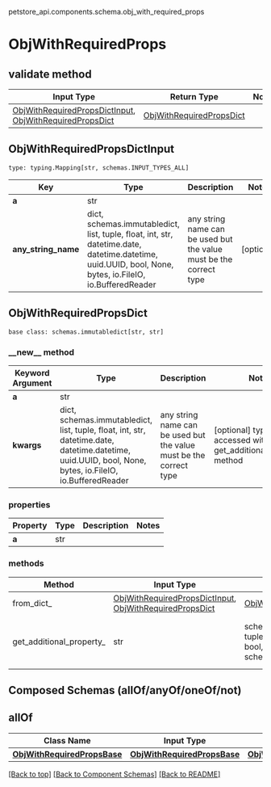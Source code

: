 petstore_api.components.schema.obj_with_required_props
# ObjWithRequiredProps

## validate method
Input Type | Return Type | Notes
------------ | ------------- | -------------
[ObjWithRequiredPropsDictInput](#objwithrequiredpropsdictinput), [ObjWithRequiredPropsDict](#objwithrequiredpropsdict) | [ObjWithRequiredPropsDict](#objwithrequiredpropsdict) |

## ObjWithRequiredPropsDictInput
```
type: typing.Mapping[str, schemas.INPUT_TYPES_ALL]
```
Key | Type |  Description | Notes
------------ | ------------- | ------------- | -------------
**a** | str |  |
**any_string_name** | dict, schemas.immutabledict, list, tuple, float, int, str, datetime.date, datetime.datetime, uuid.UUID, bool, None, bytes, io.FileIO, io.BufferedReader | any string name can be used but the value must be the correct type | [optional]

## ObjWithRequiredPropsDict
```
base class: schemas.immutabledict[str, str]

```
### &lowbar;&lowbar;new&lowbar;&lowbar; method
Keyword Argument | Type | Description | Notes
---------------- | ---- | ----------- | -----
**a** | str |  |
**kwargs** | dict, schemas.immutabledict, list, tuple, float, int, str, datetime.date, datetime.datetime, uuid.UUID, bool, None, bytes, io.FileIO, io.BufferedReader | any string name can be used but the value must be the correct type | [optional] typed value is accessed with the get_additional_property_ method

### properties
Property | Type | Description | Notes
-------- | ---- | ----------- | -----
**a** | str |  |

### methods
Method | Input Type | Return Type | Notes
------ | ---------- | ----------- | ------
from_dict_ | [ObjWithRequiredPropsDictInput](#objwithrequiredpropsdictinput), [ObjWithRequiredPropsDict](#objwithrequiredpropsdict) | [ObjWithRequiredPropsDict](#objwithrequiredpropsdict) | a constructor
get_additional_property_ | str | schemas.immutabledict, tuple, float, int, str, bytes, bool, None, FileIO, schemas.Unset | provides type safety for additional properties

## Composed Schemas (allOf/anyOf/oneOf/not)
## allOf
Class Name | Input Type | Accessed Type | Description | Notes
------------- | ------------- | ------------- | ------------- | -------------
[**ObjWithRequiredPropsBase**](obj_with_required_props_base.md) | [**ObjWithRequiredPropsBase**](obj_with_required_props_base.md) | [**ObjWithRequiredPropsBase**](obj_with_required_props_base.md) |  |

[[Back to top]](#top) [[Back to Component Schemas]](../../../README.md#Component-Schemas) [[Back to README]](../../../README.md)

